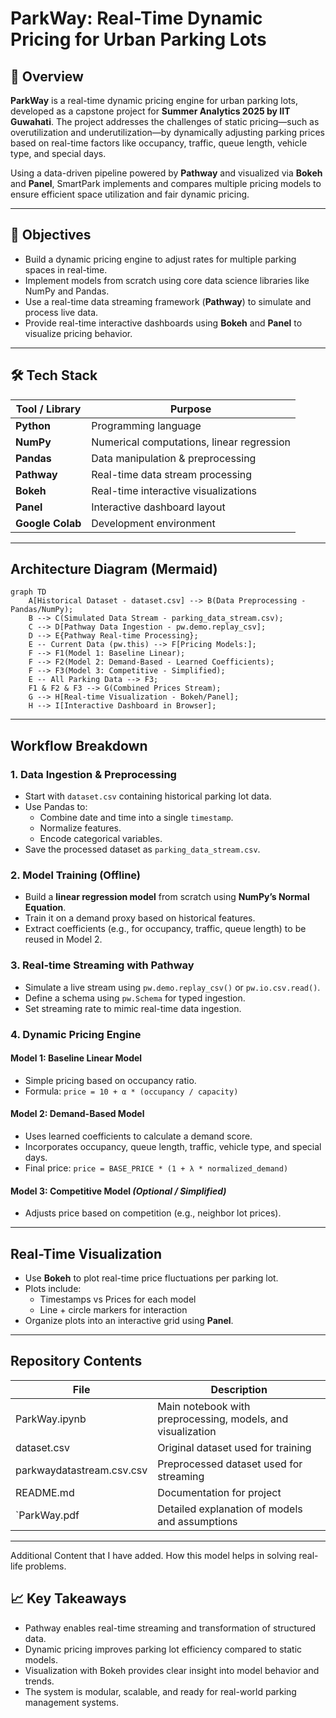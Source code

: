 # ParkWay: Real-Time Dynamic Pricing for Urban Parking Lots

## 📄 Overview

**ParkWay** is a real-time dynamic pricing engine for urban parking lots, developed as a capstone project for **Summer Analytics 2025 by IIT Guwahati**. The project addresses the challenges of static pricing—such as overutilization and underutilization—by dynamically adjusting parking prices based on real-time factors like occupancy, traffic, queue length, vehicle type, and special days.

Using a data-driven pipeline powered by **Pathway** and visualized via **Bokeh** and **Panel**, SmartPark implements and compares multiple pricing models to ensure efficient space utilization and fair dynamic pricing.

---

## 🎯 Objectives

- Build a dynamic pricing engine to adjust rates for multiple parking spaces in real-time.
- Implement models from scratch using core data science libraries like NumPy and Pandas.
- Use a real-time data streaming framework (**Pathway**) to simulate and process live data.
- Provide real-time interactive dashboards using **Bokeh** and **Panel** to visualize pricing behavior.

---

## 🛠️ Tech Stack

| Tool / Library    | Purpose |
|-------------------|---------|
| **Python**        | Programming language |
| **NumPy**         | Numerical computations, linear regression |
| **Pandas**        | Data manipulation & preprocessing |
| **Pathway**       | Real-time data stream processing |
| **Bokeh**         | Real-time interactive visualizations |
| **Panel**         | Interactive dashboard layout |
| **Google Colab**  | Development environment |

---

##  Architecture Diagram (Mermaid)

```mermaid
graph TD
    A[Historical Dataset - dataset.csv] --> B(Data Preprocessing - Pandas/NumPy);
    B --> C(Simulated Data Stream - parking_data_stream.csv);
    C --> D[Pathway Data Ingestion - pw.demo.replay_csv];
    D --> E{Pathway Real-time Processing};
    E -- Current Data (pw.this) --> F[Pricing Models:];
    F --> F1(Model 1: Baseline Linear);
    F --> F2(Model 2: Demand-Based - Learned Coefficients);
    F --> F3(Model 3: Competitive - Simplified);
    E -- All Parking Data --> F3;
    F1 & F2 & F3 --> G(Combined Prices Stream);
    G --> H[Real-time Visualization - Bokeh/Panel];
    H --> I[Interactive Dashboard in Browser];
```

---

##  Workflow Breakdown

### 1. Data Ingestion & Preprocessing
- Start with `dataset.csv` containing historical parking lot data.
- Use Pandas to:
  - Combine date and time into a single `timestamp`.
  - Normalize features.
  - Encode categorical variables.
- Save the processed dataset as `parking_data_stream.csv`.

### 2. Model Training (Offline)
- Build a **linear regression model** from scratch using **NumPy’s Normal Equation**.
- Train it on a demand proxy based on historical features.
- Extract coefficients (e.g., for occupancy, traffic, queue length) to be reused in Model 2.

### 3. Real-time Streaming with Pathway
- Simulate a live stream using `pw.demo.replay_csv()` or `pw.io.csv.read()`.
- Define a schema using `pw.Schema` for typed ingestion.
- Set streaming rate to mimic real-time data ingestion.

### 4. Dynamic Pricing Engine

####  Model 1: Baseline Linear Model
- Simple pricing based on occupancy ratio.
- Formula: `price = 10 + α * (occupancy / capacity)`

####  Model 2: Demand-Based Model
- Uses learned coefficients to calculate a demand score.
- Incorporates occupancy, queue length, traffic, vehicle type, and special days.
- Final price: `price = BASE_PRICE * (1 + λ * normalized_demand)`

#### Model 3: Competitive Model *(Optional / Simplified)*
- Adjusts price based on competition (e.g., neighbor lot prices).

---

##  Real-Time Visualization

- Use **Bokeh** to plot real-time price fluctuations per parking lot.
- Plots include:
  - Timestamps vs Prices for each model
  - Line + circle markers for interaction
- Organize plots into an interactive grid using **Panel**.

---

##  Repository Contents

 File | Description |
|------|-------------|
| ParkWay.ipynb | Main notebook with preprocessing, models, and visualization |
| dataset.csv | Original dataset used for training |
| parkwaydatastream.csv.csv | Preprocessed dataset used for streaming |
| README.md | Documentation for project |
| `ParkWay.pdf| Detailed explanation of models and assumptions |


---
Additional Content that I have added. How this model helps in solving real-life problems.
## 📈 Key Takeaways

- Pathway enables real-time streaming and transformation of structured data.
- Dynamic pricing improves parking lot efficiency compared to static models.
- Visualization with Bokeh provides clear insight into model behavior and trends.
- The system is modular, scalable, and ready for real-world parking management systems.
